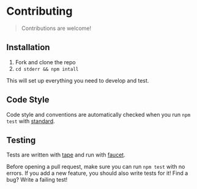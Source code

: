 # Contributing

> Contributions are welcome!

## Installation

1. Fork and clone the repo
2. `cd stderr && npm intall`

This will set up everything you need to develop and test.

## Code Style

Code style and conventions are automatically checked when you run `npm test` with [standard](https://www.npmjs.com/package/standard).

## Testing

Tests are written with [tape](https://www.npmjs.com/package/tape) and run with [faucet](https://www.npmjs.com/package/faucet).

Before opening a pull request, make sure you can run `npm test` with no errors. If you add a new feature, you should also write tests for it! Find a bug? Write a failing test!

